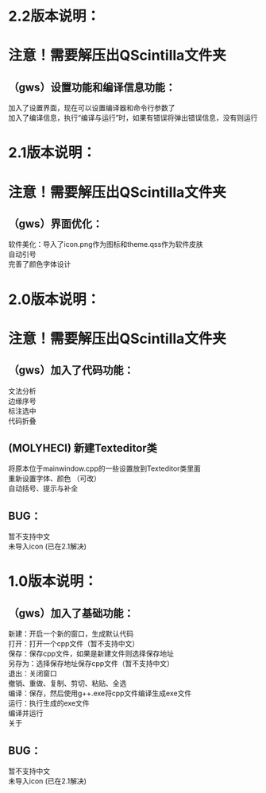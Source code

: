 # 2.2版本说明：
# 注意！需要解压出QScintilla文件夹
## （gws）设置功能和编译信息功能：  
加入了设置界面，现在可以设置编译器和命令行参数了  
加入了编译信息，执行“编译与运行”时，如果有错误将弹出错误信息，没有则运行  


# 2.1版本说明：
# 注意！需要解压出QScintilla文件夹
## （gws）界面优化：  
软件美化：导入了icon.png作为图标和theme.qss作为软件皮肤  
自动引号  
完善了颜色字体设计  


# 2.0版本说明：
# 注意！需要解压出QScintilla文件夹
## （gws）加入了代码功能：
文法分析  
边缘序号  
标注选中  
代码折叠  

## (MOLYHECI) 新建Texteditor类
将原本位于mainwindow.cpp的一些设置放到Texteditor类里面  
重新设置字体、颜色 （可改）  
自动括号、提示与补全  

## BUG：
暂不支持中文  
未导入icon  (已在2.1解决)

# 1.0版本说明：

## （gws）加入了基础功能：
新建：开启一个新的窗口，生成默认代码  
打开：打开一个cpp文件（暂不支持中文）  
保存：保存cpp文件，如果是新建文件则选择保存地址  
另存为：选择保存地址保存cpp文件（暂不支持中文）  
退出：关闭窗口  
撤销、重做、复制、剪切、粘贴、全选  
编译：保存，然后使用g++.exe将cpp文件编译生成exe文件  
运行：执行生成的exe文件  
编译并运行  
关于  

## BUG：
暂不支持中文  
未导入icon  (已在2.1解决)
